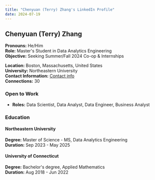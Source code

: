 ```yaml
---
title: "Chenyuan (Terry) Zhang's LinkedIn Profile"
date: 2024-07-19
---
```


## Chenyuan (Terry) Zhang
**Pronouns:** He/Him  
**Role:** Master's Student in Data Analytics Engineering  
**Objective:** Seeking Summer/Fall 2024 Co-op & Internships  

**Location:** Boston, Massachusetts, United States  
**University:** Northeastern University  
**Contact Information:** [Contact info](#)  
**Connections:** 30  

### Open to Work
- **Roles:** Data Scientist, Data Analyst, Data Engineer, Business Analyst  

### Education

#### Northeastern University
**Degree:** Master of Science - MS, Data Analytics Engineering  
**Duration:** Sep 2023 - May 2025  

#### University of Connecticut
**Degree:** Bachelor's degree, Applied Mathematics  
**Duration:** Aug 2018 - Jun 2022  
